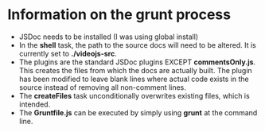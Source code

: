 # Information on the grunt process

* JSDoc needs to be installed (I was using global install)
* In the **shell** task, the path to the source docs will need to be altered. It is currently set to **./videojs-src**.
* The plugins are the standard JSDoc plugins EXCEPT **commentsOnly.js**. This creates the files from which the docs are actually built. The plugin has been modified to leave blank lines where actual code exists in the source instead of removing all non-comment lines.
* The **createFiles** task unconditionally overwrites existing files, which is intended.
* The **Gruntfile.js** can be executed by simply using **grunt** at the command line. 
